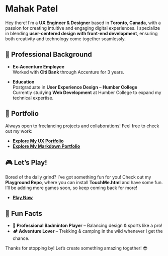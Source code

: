 # Mahak Patel  

Hey there! I’m a **UX Engineer & Designer** based in **Toronto, Canada**, with a passion for creating intuitive and engaging digital experiences. I specialize in blending **user-centered design with front-end development**, ensuring both creativity and technology come together seamlessly.

## 💼 Professional Background

- **Ex-Accenture Employee**  
  Worked with **Citi Bank** through Accenture for 3 years.

- **Education**  
  Postgraduate in **User Experience Design** – **Humber College**  
  Currently studying **Web Development** at Humber College to expand my technical expertise.

## 📂 Portfolio  

Always open to freelancing projects and collaborations! Feel free to check out my work:

- [**Explore My UX Portfolio**](https://mahakpatel.wixstudio.com/portfolio)  
- [**Explore My Markdown Portfolio**](https://github.com/Oyemahak/Markdown-Portfolio)

## 🎮 Let’s Play!  

Bored of the daily grind? I’ve got something fun for you! Check out my **Playground Repo**, where you can install **TouchMe.html** and have some fun. I’ll be adding more games soon, so keep coming back for more!

- [**Play Now**](https://github.com/Oyemahak/Playground/blob/main/TouchMe.html)

## 🌟 Fun Facts

- **🏸 Professional Badminton Player** – Balancing design & sports like a pro!  
- **🏕️ Adventure Lover** – Trekking & camping in the wild whenever I get the chance.

Thanks for stopping by! Let’s create something amazing together! 😎
